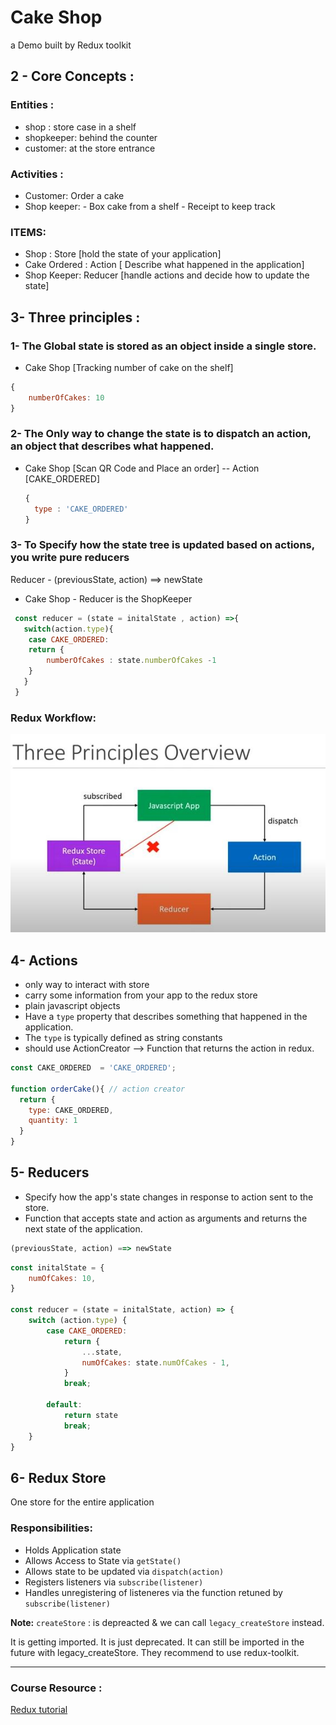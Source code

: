 # Cake Shop

a Demo built by Redux toolkit 


## 2 - Core Concepts :
### Entities : 
 - shop : store case in a shelf
 - shopkeeper: behind the counter
 - customer: at the store entrance

### Activities : 
- Customer:  Order a cake
- Shop keeper:  - Box cake from a shelf
                - Receipt to keep track 

### ITEMS: 
- Shop : Store [hold the state of your application]
- Cake Ordered : Action [ Describe what happened in the application]
- Shop Keeper: Reducer [handle actions and decide how to update the state]


## 3- Three principles :

### 1- The Global state is stored as an object inside a single store. 

- Cake Shop [Tracking number of cake on the shelf]

```js
{
    numberOfCakes: 10
}
```
  
### 2- The Only way to change the state is to dispatch an action, an object that describes what happened. 

- Cake Shop  [Scan QR Code and Place an order] -- Action [CAKE_ORDERED]
  ```js
  {
    type : 'CAKE_ORDERED'
  }
  ```

 ### 3- To Specify how the state tree is updated based on actions, you write pure reducers
 Reducer - (previousState, action) ==> newState

- Cake Shop  - Reducer is the ShopKeeper
 
```js
 const reducer = (state = initalState , action) =>{
   switch(action.type){
    case CAKE_ORDERED: 
    return {
        numberOfCakes : state.numberOfCakes -1
    }
   }
 }
  ```

### Redux Workflow: 

![redux-workflow](src/images/redux-workflow.JPG)
  


## 4- Actions
 - only way to interact with store
 - carry some information from your app to the redux store
 - plain javascript objects
 - Have a `type` property that describes something that happened in the application.
 - The `type` is typically defined as string constants 
 - should use ActionCreator --> Function that returns the action in redux.

  ```js
  const CAKE_ORDERED  = 'CAKE_ORDERED';

  function orderCake(){ // action creator
    return {
      type: CAKE_ORDERED,
      quantity: 1
    }
  } 
  ``` 

## 5- Reducers

- Specify how the app's state changes in response to action sent to the store. 
- Function that accepts state and action as arguments and returns the next state of the application.

 ```js 
(previousState, action) ==> newState
```

```js
const initalState = {
    numOfCakes: 10,
}

const reducer = (state = initalState, action) => {
    switch (action.type) {
        case CAKE_ORDERED:
            return {
                ...state,
                numOfCakes: state.numOfCakes - 1,
            }
            break;

        default:
            return state
            break;
    }
}
```

## 6- Redux Store
One store for the entire application

### Responsibilities: 
- Holds Application state
- Allows Access to State via  `getState()`
- Allows state to be updated via `dispatch(action)`
- Registers listeners via `subscribe(listener)`
- Handles unregistering of listeneres via the function retuned by `subscribe(listener)`


**Note:** 
`createStore` : is depreacted & we can call `legacy_createStore` instead.

It is getting imported. It is just deprecated. It can still be imported in the future with legacy_createStore. They recommend to use redux-toolkit.

----------------------------
### Course Resource :
[Redux tutorial ](https://www.youtube.com/watch?v=0awA5Uw6SJE&list=PLC3y8-rFHvwiaOAuTtVXittwybYIorRB3&index=2)

